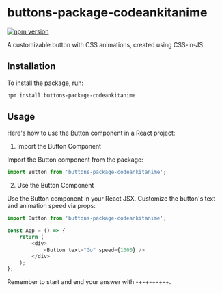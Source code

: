 # buttons-package-codeankitanime
[![npm version](https://img.shields.io/npm/v/buttons-package-codeankitanime)](https://www.npmjs.com/package/buttons-package-ankitkicode)



A customizable button with CSS animations, created using CSS-in-JS.

## Installation

To install the package, run:

```sh
npm install buttons-package-codeankitanime
```

## Usage

Here's how to use the Button component in a React project:

1. Import the Button Component

Import the Button component from the package:

```js
import Button from 'buttons-package-codeankitanime';
```

2. Use the Button Component

Use the Button component in your React JSX. Customize the button's text and animation speed via props:

```js
import Button from 'buttons-package-codeankitanime';

const App = () => {
    return (
        <div>
            <Button text="Go" speed={1000} />
        </div>
    );
};
```

Remember to start and end your answer with -+-+-+-+-+.
